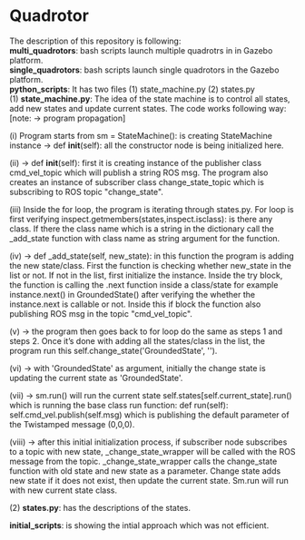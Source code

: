 # Quadrotor
The description of this repository is following:<br /> 
**multi_quadrotors**: bash scripts launch multiple quadrotrs in in Gazebo platform.<br /> 
**single_quadrotors**: bash scripts launch single quadrotors in the Gazebo platform.<br /> 
**python_scripts**: It has two files (1) state_machine.py (2) states.py <br /> 
(1) **state_machine.py**: The idea of the state machine is to control all states, add new states and update current states. The code works following way: <br /> 
[note: -> program propagation] 

(i) Program starts from sm = StateMachine(): is creating StateMachine instance ->  def __init__(self): all the constructor node is being initialized here. <br /> 

(ii) -> def __init__(self): first it is creating instance of  the publisher class cmd_vel_topic which will publish a string ROS msg. The program also creates an instance of subscriber class change_state_topic which is subscribing to ROS topic "change_state".<br /> 

(iii) Inside the for loop, the program is iterating through states.py. For loop is first verifying inspect.getmembers(states,inspect.isclass): is there any class. If there the class name which is a string in the dictionary call the _add_state function with class name as string argument for the function. <br /> 

(iv) -> def _add_state(self, new_state):  in this function the program is adding the new state/class. First the function is checking whether new_state in the list or not. If not in the list, first initialize the instance. Inside the try block, the function is calling the .next function inside a class/state for example instance.next() in GroundedState() after verifying the whether the instance.next is callable or not. Inside this if block the function also publishing ROS msg in the topic "cmd_vel_topic". <br /> 

(v) -> the program then goes back to for loop do the same as steps 1 and steps 2. Once it’s done with adding all the states/class in the list, the program run this self.change_state('GroundedState', ''). <br /> 

(vi) -> with 'GroundedState' as argument, initially the change state is updating the current state as 'GroundedState'.<br /> 

(vii) -> sm.run() will run the current state self.states[self.current_state].run() which is running the base class run function: def run(self):   self.cmd_vel.publish(self.msg) which is publishing the default parameter of the Twistamped message (0,0,0). <br /> 

(viii) -> after this initial initialization process, if subscriber node subscribes to a topic with new state, _change_state_wrapper will be called with the ROS message from the topic. _change_state_wrapper  calls the change_state function with old state and new state as a parameter. Change state adds new state if it does not exist, then update the current state. Sm.run will run with new current state class.  <br /> 

(2) **states.py**: has the descriptions of the states. <br /> 

**initial_scripts**: is showing the intial approach which was not efficient. 


